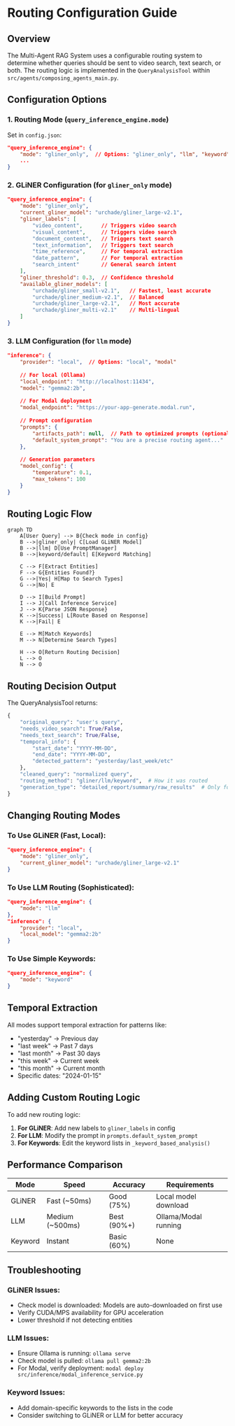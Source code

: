 # Routing Configuration Guide

## Overview
The Multi-Agent RAG System uses a configurable routing system to determine whether queries should be sent to video search, text search, or both. The routing logic is implemented in the `QueryAnalysisTool` within `src/agents/composing_agents_main.py`.

## Configuration Options

### 1. Routing Mode (`query_inference_engine.mode`)

Set in `config.json`:
```json
"query_inference_engine": {
    "mode": "gliner_only",  // Options: "gliner_only", "llm", "keyword"
    ...
}
```

### 2. GLiNER Configuration (for `gliner_only` mode)

```json
"query_inference_engine": {
    "mode": "gliner_only",
    "current_gliner_model": "urchade/gliner_large-v2.1",
    "gliner_labels": [
        "video_content",      // Triggers video search
        "visual_content",     // Triggers video search
        "document_content",   // Triggers text search
        "text_information",   // Triggers text search
        "time_reference",     // For temporal extraction
        "date_pattern",       // For temporal extraction
        "search_intent"       // General search intent
    ],
    "gliner_threshold": 0.3,  // Confidence threshold
    "available_gliner_models": [
        "urchade/gliner_small-v2.1",   // Fastest, least accurate
        "urchade/gliner_medium-v2.1",  // Balanced
        "urchade/gliner_large-v2.1",   // Most accurate
        "urchade/gliner_multi-v2.1"    // Multi-lingual
    ]
}
```

### 3. LLM Configuration (for `llm` mode)

```json
"inference": {
    "provider": "local",  // Options: "local", "modal"
    
    // For local (Ollama)
    "local_endpoint": "http://localhost:11434",
    "model": "gemma2:2b",
    
    // For Modal deployment
    "modal_endpoint": "https://your-app-generate.modal.run",
    
    // Prompt configuration
    "prompts": {
        "artifacts_path": null,  // Path to optimized prompts (optional)
        "default_system_prompt": "You are a precise routing agent..."
    },
    
    // Generation parameters
    "model_config": {
        "temperature": 0.1,
        "max_tokens": 100
    }
}
```

## Routing Logic Flow

```mermaid
graph TD
    A[User Query] --> B{Check mode in config}
    B -->|gliner_only| C[Load GLiNER Model]
    B -->|llm| D[Use PromptManager]
    B -->|keyword/default| E[Keyword Matching]
    
    C --> F[Extract Entities]
    F --> G{Entities Found?}
    G -->|Yes| H[Map to Search Types]
    G -->|No| E
    
    D --> I[Build Prompt]
    I --> J[Call Inference Service]
    J --> K{Parse JSON Response}
    K -->|Success| L[Route Based on Response]
    K -->|Fail| E
    
    E --> M[Match Keywords]
    M --> N[Determine Search Types]
    
    H --> O[Return Routing Decision]
    L --> O
    N --> O
```

## Routing Decision Output

The QueryAnalysisTool returns:
```python
{
    "original_query": "user's query",
    "needs_video_search": True/False,
    "needs_text_search": True/False,
    "temporal_info": {
        "start_date": "YYYY-MM-DD",
        "end_date": "YYYY-MM-DD",
        "detected_pattern": "yesterday/last_week/etc"
    },
    "cleaned_query": "normalized query",
    "routing_method": "gliner/llm/keyword",  # How it was routed
    "generation_type": "detailed_report/summary/raw_results"  # Only for LLM mode
}
```

## Changing Routing Modes

### To Use GLiNER (Fast, Local):
```json
"query_inference_engine": {
    "mode": "gliner_only",
    "current_gliner_model": "urchade/gliner_large-v2.1"
}
```

### To Use LLM Routing (Sophisticated):
```json
"query_inference_engine": {
    "mode": "llm"
},
"inference": {
    "provider": "local",
    "local_model": "gemma2:2b"
}
```

### To Use Simple Keywords:
```json
"query_inference_engine": {
    "mode": "keyword"
}
```

## Temporal Extraction

All modes support temporal extraction for patterns like:
- "yesterday" → Previous day
- "last week" → Past 7 days
- "last month" → Past 30 days
- "this week" → Current week
- "this month" → Current month
- Specific dates: "2024-01-15"

## Adding Custom Routing Logic

To add new routing logic:

1. **For GLiNER**: Add new labels to `gliner_labels` in config
2. **For LLM**: Modify the prompt in `prompts.default_system_prompt`
3. **For Keywords**: Edit the keyword lists in `_keyword_based_analysis()`

## Performance Comparison

| Mode | Speed | Accuracy | Requirements |
|------|-------|----------|--------------|
| GLiNER | Fast (~50ms) | Good (75%) | Local model download |
| LLM | Medium (~500ms) | Best (90%+) | Ollama/Modal running |
| Keyword | Instant | Basic (60%) | None |

## Troubleshooting

### GLiNER Issues:
- Check model is downloaded: Models are auto-downloaded on first use
- Verify CUDA/MPS availability for GPU acceleration
- Lower threshold if not detecting entities

### LLM Issues:
- Ensure Ollama is running: `ollama serve`
- Check model is pulled: `ollama pull gemma2:2b`
- For Modal, verify deployment: `modal deploy src/inference/modal_inference_service.py`

### Keyword Issues:
- Add domain-specific keywords to the lists in the code
- Consider switching to GLiNER or LLM for better accuracy